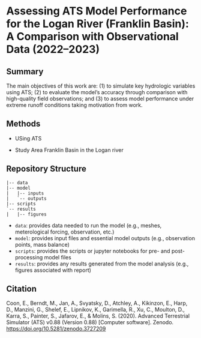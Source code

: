 # Assessing ATS Model Performance for the Logan River (Franklin Basin): A Comparison with Observational Data (2022–2023)

## Summary
The main objectives of this work are: (1) to simulate key hydrologic variables using ATS; (2) to evaluate the model’s accuracy through comparison with high-quality field observations; and (3) to assess model performance under extreme runoff conditions taking motivation from work.

## Methods
- USing ATS

- Study Area
Franklin Basin in the Logan river

## Repository Structure
```
|-- data
|-- model
|   |-- inputs
|   `-- outputs
|-- scripts
`-- results
|   |-- figures
```
- `data`: provides data needed to run the model (e.g., meshes, meterological forcing, observation, etc.)
- `model`: provides input files and essential model outputs (e.g., observation points, mass balance)
- `scripts`: provides the scripts or jupyter notebooks for pre- and post- processing model files
- `results`: provides any results generated from the model analysis (e.g., figures associated with report)

## Citation

Coon, E., Berndt, M., Jan, A., Svyatsky, D., Atchley, A., Kikinzon, E., Harp, D., Manzini, G., Shelef, E., Lipnikov, K., Garimella, R., Xu, C., Moulton, D., Karra, S., Painter, S., Jafarov, E., & Molins, S. (2020). Advanced Terrestrial Simulator (ATS) v0.88 (Version 0.88) [Computer software]. Zenodo. https://doi.org/10.5281/zenodo.3727209
